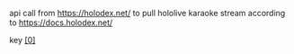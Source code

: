 api call from https://holodex.net/ to pull hololive karaoke stream according to https://docs.holodex.net/

key <a href="https://zws.im/󠁵󠁮󠁵󠁹󠁸󠁶󠁿" target="_blank">[0]</a>
